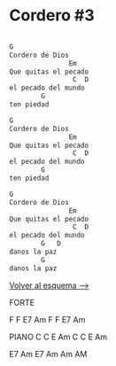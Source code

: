 # Cordero #3

```bash

G
Cordero de Dios
               Em
Que quitas el pecado
                C  D
el pecado del mundo
        G
ten piedad

G
Cordero de Dios
               Em
Que quitas el pecado
                C  D
el pecado del mundo
        G
ten piedad

G
Cordero de Dios
               Em
Que quitas el pecado
                C  D
el pecado del mundo
        G   D
danos la paz
        G
danos la paz

```

[Volver al esquema -->](../miercoles.md)

FORTE

F F E7 Am
F F E7 Am

PIANO
C C E Am
C C E Am

E7 Am E7 Am Am AM
